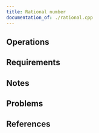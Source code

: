 ```yaml
---
title: Rational number
documentation_of: ./rational.cpp
---
```


## Operations

## Requirements

## Notes

## Problems

## References

